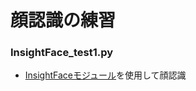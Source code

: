 # 顔認識の練習
### InsightFace_test1.py
- [InsightFaceモジュール]([https://jellyware.jp/openvino/#04](https://github.com/deepinsight/insightface))を使用して顔認識
